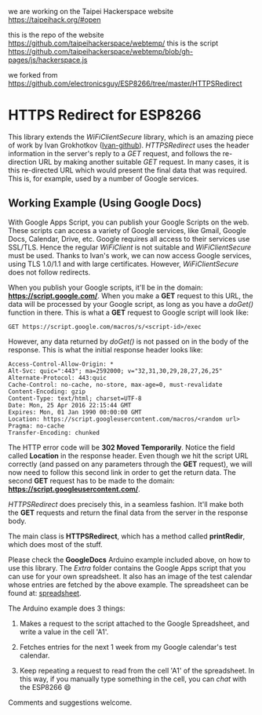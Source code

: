 we are working on the Taipei Hackerspace website https://taipeihack.org/#open

this is the repo of the website https://github.com/taipeihackerspace/webtemp/
this is the script https://github.com/taipeihackerspace/webtemp/blob/gh-pages/js/hackerspace.js

we forked from https://github.com/electronicsguy/ESP8266/tree/master/HTTPSRedirect



# HTTPS Redirect for ESP8266

This library extends the *WiFiClientSecure* library, which is an amazing piece of work by Ivan Grokhotkov ([Ivan-github](https://github.com/esp8266/Arduino/blob/master/libraries/ESP8266WiFi/src/WiFiClientSecure.h)).
*HTTPSRedirect* uses the header information in the server's reply to a *GET* request, and follows the re-direction URL by making another suitable *GET* request. In many cases, it is this re-directed URL which would present the final data that was required.
 This is, for example, used by a number of Google services.

## Working Example (Using Google Docs)
With Google Apps Script, you can publish your Google Scripts on the web. These scripts can access a variety of Google services,
like Gmail, Google Docs, Calendar, Drive, etc. Google requires all access to their services use SSL/TLS. Hence the regular *WiFiClient* is not suitable and *WiFiClientSecure* must be used. Thanks to Ivan's work, we can now access Google services, using TLS 1.0/1.1 and
with large certificates. However, *WiFiClientSecure* does not follow redirects.

When you publish your Google scripts, it'll be in the domain: **https://script.google.com/**. When you make a **GET** request to this
URL, the data will be processed by your Google script, as long as you have a *doGet()* function in there. This is what a **GET** request to
Google script will look like:

```
GET https://script.google.com/macros/s/<script-id>/exec  
```

However, any data returned by *doGet()* is not passed on in the body of the response. This is what the initial response header
looks like:
```
Access-Control-Allow-Origin: *
Alt-Svc: quic=":443"; ma=2592000; v="32,31,30,29,28,27,26,25"
Alternate-Protocol: 443:quic
Cache-Control: no-cache, no-store, max-age=0, must-revalidate
Content-Encoding: gzip
Content-Type: text/html; charset=UTF-8
Date: Mon, 25 Apr 2016 22:15:44 GMT
Expires: Mon, 01 Jan 1990 00:00:00 GMT
Location: https://script.googleusercontent.com/macros/<random url>
Pragma: no-cache
Transfer-Encoding: chunked
```

The HTTP error code will be **302 Moved Temporarily**.
Notice the field called **Location** in the response header. Even though we hit the script URL correctly (and passed on any parameters
 through the **GET** request), we will now need to follow this second link in order to get the return data. The second **GET**
 request has to be made to the domain: **https://script.googleusercontent.com/**.

 *HTTPSRedirect* does precisely this, in a seamless fashion. It'll make both the **GET** requests and return the final data from the server
  in the response body.

  The main class is **HTTPSRedirect**, which has a method called **printRedir**, which does most of the stuff.

  Please check the **GoogleDocs** Arduino example included above, on how to use this library. The *Extra* folder contains the Google Apps script that you can use for your own spreadsheet. It also has an image of the test calendar whose entries are fetched by the above example. The spreadsheet can be found at: [spreadsheet](http://bit.ly/1Ql4qrN).

  The Arduino example does 3 things:
  1. Makes a request to the script attached to the Google Spreadsheet, and write a value in the cell 'A1'.

  2. Fetches entries for the next 1 week from my Google calendar's test calendar.

  3. Keep repeating a request to read from the cell 'A1' of the spreadsheet. In this way, if you manually type something in the cell, you can *chat* with the ESP8266 :smile:

  Comments and suggestions welcome.
